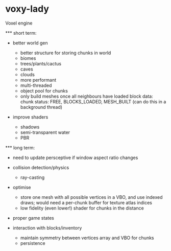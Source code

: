 # voxy-lady
Voxel engine

*** short term:

- better world gen
    - better structure for storing chunks in world
    - biomes
    - trees/plants/cactus
    - caves
    - clouds
    - more performant
    - multi-threaded
    - object pool for chunks
    - only build meshes once all neighbours have loaded block data: chunk status: FREE, BLOCKS_LOADED, MESH_BUILT
        (can do this in a background thread)

- improve shaders
    - shadows
    - semi-transparent water
    - PBR

*** long term:

- need to update persceptive if window aspect ratio changes

- collision detection/physics
    - ray-casting

- optimise
    - store one mesh with all possible vertices in a VBO, and use 
        indexed draws; would need a per-chunk buffer for texture atlas indices
    - low fidelity (even lower!) shader for chunks in the distance

- proper game states

- interaction with blocks/inventory
    - maintain symmetry between vertices array and VBO for chunks
    - persistence
